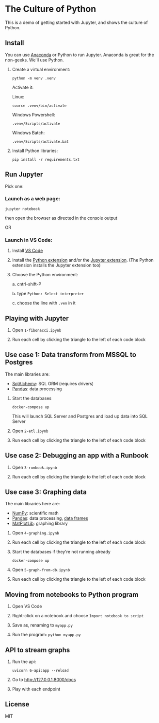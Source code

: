 The Culture of Python
=====================

This is a demo of getting started with Jupyter, and shows the culture of Python.

Install
-------

You can use [Anaconda](https://www.anaconda.com/) or Python to run Jupyter. Anaconda is great for the non-geeks. We'll use Python.

1. Create a virtual environment:

   ```
   python -m venv .venv
   ```

   Activate it:

   Linux:
   ```
   source .venv/bin/activate
   ```

   Windows Powershell:
   ```
   .venv/Scripts/activate
   ```

   Windows Batch:
   ```
   .venv/Scripts/activate.bat
   ```

2. Install Python libraries:

   ```
   pip install -r requirements.txt
   ```


Run Jupyter
-----------

Pick one:

### Launch as a web page:

```
jupyter notebook
```

then open the browser as directed in the console output

OR

### Launch in VS Code:

1. Install [VS Code](https://code.visualstudio.com/download)

2. Install the [Python extension](hurchofjesuschrist.org) and/or the [Jupyter extension](https://marketplace.visualstudio.com/items?itemName=ms-toolsai.jupyter). (The Python extension installs the Jupyter extension too)

3. Choose the Python environment:

   a. cntrl-shift-P

   b. type `Python: Select interpreter`

   c. choose the line with `.ven` in it


Playing with Jupyter
--------------------

1. Open `1-fibonacci.ipynb`

2. Run each cell by clicking the triangle to the left of each code block


Use case 1: Data transform from MSSQL to Postgres
-------------------------------------------------

The main libraries are:

- [SqlAlchemy](https://pypi.org/project/SQLAlchemy/): SQL ORM (requires drivers)
- [Pandas](https://pypi.org/project/pandas/): data processing

1. Start the databases

   ```
   docker-compose up
   ```

   This will launch SQL Server and Postgres and load up data into SQL Server

2. Open `2-etl.ipynb`

3. Run each cell by clicking the triangle to the left of each code block


Use case 2: Debugging an app with a Runbook
-------------------------------------------

1. Open `3-runbook.ipynb`

2. Run each cell by clicking the triangle to the left of each code block


Use case 3: Graphing data
-------------------------

The main libraries here are:

- [NumPy](https://pypi.org/project/numpy/): scientific math
- [Pandas](https://pypi.org/project/pandas/): data processing, [data frames](data-frames.png)
- [MatPlotLib](https://pypi.org/project/matplotlib/): graphing library

1. Open `4-graphing.ipynb`

2. Run each cell by clicking the triangle to the left of each code block

3. Start the databases if they're not running already

   ```
   docker-compose up
   ```

4. Open `5-graph-from-db.ipynb`

5. Run each cell by clicking the triangle to the left of each code block


Moving from notebooks to Python program
---------------------------------------

1. Open VS Code

2. Right-click on a notebook and choose `Import notebook to script`

3. Save as, renaming to `myapp.py`

4. Run the program: `python myapp.py`


API to stream graphs
--------------------

1. Run the api:

   `uvicorn 6-api:app --reload`

2. Go to http://127.0.0.1:8000/docs

3. Play with each endpoint


License
-------

MIT
